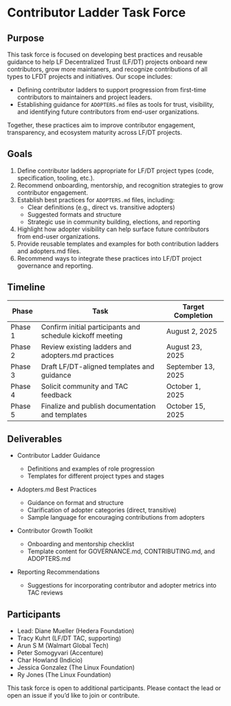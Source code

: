 # Contributor Ladder Task Force

## Purpose

This task force is focused on developing best practices and reusable guidance to help LF Decentralized Trust (LF/DT) projects onboard new contributors, grow more maintaners, and recognize contributions of all types to LFDT projects and initiatives. Our scope includes:

- Defining contributor ladders to support progression from first-time contributors to maintainers and project leaders.
- Establishing guidance for `ADOPTERS.md` files as tools for trust, visibility, and identifying future contributors from end-user organizations.

Together, these practices aim to improve contributor engagement, transparency, and ecosystem maturity across LF/DT projects.

## Goals

1. Define contributor ladders appropriate for LF/DT project types (code, specification, tooling, etc.).
2. Recommend onboarding, mentorship, and recognition strategies to grow contributor engagement.
3. Establish best practices for `ADOPTERS.md` files, including:
   - Clear definitions (e.g., direct vs. transitive adopters)
   - Suggested formats and structure
   - Strategic use in community building, elections, and reporting
4. Highlight how adopter visibility can help surface future contributors from end-user organizations.
5. Provide reusable templates and examples for both contribution ladders and adopters.md files.
6. Recommend ways to integrate these practices into LF/DT project governance and reporting.

## Timeline

| Phase    | Task                                                                 | Target Completion |
|----------|----------------------------------------------------------------------|-------------------|
| Phase 1  | Confirm initial participants and schedule kickoff meeting           | August 2, 2025    |
| Phase 2  | Review existing ladders and adopters.md practices                   | August 23, 2025   |
| Phase 3  | Draft LF/DT-aligned templates and guidance                          | September 13, 2025|
| Phase 4  | Solicit community and TAC feedback                                  | October 1, 2025   |
| Phase 5  | Finalize and publish documentation and templates                    | October 15, 2025  |

## Deliverables

- Contributor Ladder Guidance
  - Definitions and examples of role progression
  - Templates for different project types and stages

- Adopters.md Best Practices
  - Guidance on format and structure
  - Clarification of adopter categories (direct, transitive)
  - Sample language for encouraging contributions from adopters

- Contributor Growth Toolkit
  - Onboarding and mentorship checklist
  - Template content for GOVERNANCE.md, CONTRIBUTING.md, and ADOPTERS.md

- Reporting Recommendations
  - Suggestions for incorporating contributor and adopter metrics into TAC reviews

## Participants

- Lead: Diane Mueller (Hedera Foundation)  
- Tracy Kuhrt (LF/DT TAC, supporting)  
- Arun S M  (Walmart Global Tech)
- Peter Somogyvari (Accenture)
- Char Howland (Indicio)
- Jessica Gonzalez (The Linux Foundation)  
- Ry Jones (The Linux Foundation) 

This task force is open to additional participants. Please contact the lead or open an issue if you’d like to join or contribute.
